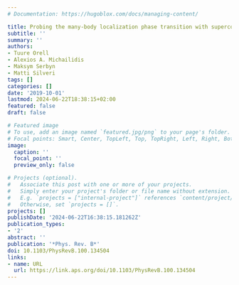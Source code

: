 ```yaml
---
# Documentation: https://hugoblox.com/docs/managing-content/

title: Probing the many-body localization phase transition with superconducting circuits
subtitle: ''
summary: ''
authors:
- Tuure Orell
- Alexios A. Michailidis
- Maksym Serbyn
- Matti Silveri
tags: []
categories: []
date: '2019-10-01'
lastmod: 2024-06-22T18:38:15+02:00
featured: false
draft: false

# Featured image
# To use, add an image named `featured.jpg/png` to your page's folder.
# Focal points: Smart, Center, TopLeft, Top, TopRight, Left, Right, BottomLeft, Bottom, BottomRight.
image:
  caption: ''
  focal_point: ''
  preview_only: false

# Projects (optional).
#   Associate this post with one or more of your projects.
#   Simply enter your project's folder or file name without extension.
#   E.g. `projects = ["internal-project"]` references `content/project/deep-learning/index.md`.
#   Otherwise, set `projects = []`.
projects: []
publishDate: '2024-06-22T16:38:15.181262Z'
publication_types:
- '2'
abstract: ''
publication: '*Phys. Rev. B*'
doi: 10.1103/PhysRevB.100.134504
links:
- name: URL
  url: https://link.aps.org/doi/10.1103/PhysRevB.100.134504
---
```

